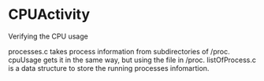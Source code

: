 # CPUActivity
Verifying the CPU usage

processes.c takes process information from subdirectories of /proc. 
cpuUsage gets it in the same way, but using the file in /proc.
listOfProcess.c is a data structure to store the running processes infomartion.
